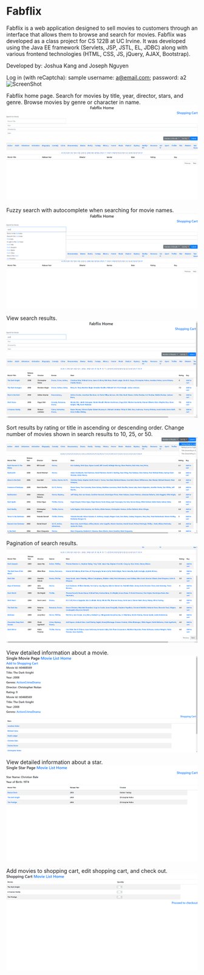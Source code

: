 # Fabflix

Fabflix is a web application designed to sell movies to customers through an interface that allows them to browse and search for movies. 
Fabflix was developed as a class project for CS 122B at UC Irvine. 
It was developed using the Java EE framework (Servlets, JSP, JSTL, EL, JDBC) 
along with various frontend technologies (HTML, CSS, JS, jQuery, AJAX, Bootstrap).

Developed by: Joshua Kang and Joseph Nguyen

Log in (with reCaptcha):
sample username: a@email.com; password: a2
![ScreenShot](/https://github.com/joshdkang/Fabflix/blob/master/Fabflix%20Screenshots/Login.png?raw=true)

Fabflix home page. Search for movies by title, year, director, stars, and genre. Browse movies by genre or character in name.
![ScreenShot](https://github.com/joshdkang/Fabflix/blob/master/Fabflix%20Screenshots/Fabflix%20Home.png)

Fuzzy search with autocomplete when searching for movie names.  
![ScreenShot](https://github.com/joshdkang/Fabflix/blob/master/Fabflix%20Screenshots/Search%20Autocomplete.png?raw=true)

View search results.
![ScreenShot](https://github.com/joshdkang/Fabflix/blob/master/Fabflix%20Screenshots/Search%20Results.png?raw=true)

Sort results by rating or title in ascending or descending order. Change number of movies shown in search results to 10, 25, or 50.
![ScreenShot](https://github.com/joshdkang/Fabflix/blob/master/Fabflix%20Screenshots/Results%20Sorting.png?raw=true)

Pagination of search results.
![ScreenShot](https://github.com/joshdkang/Fabflix/blob/master/Fabflix%20Screenshots/Pagination.png?raw=true)

View detailed information about a movie.
![ScreenShot](https://github.com/joshdkang/Fabflix/blob/master/Fabflix%20Screenshots/Movie%20Page.png?raw=true)

View detailed information about a star.
![ScreenShot](https://github.com/joshdkang/Fabflix/blob/master/Fabflix%20Screenshots/Single%20Star%20Page.png?raw=true)

Add movies to shopping cart, edit shopping cart, and check out.
![ScreenShot](https://github.com/joshdkang/Fabflix/blob/master/Fabflix%20Screenshots/Shopping%20Cart.png?raw=true)
